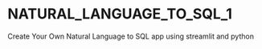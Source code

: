 # NATURAL_LANGUAGE_TO_SQL_1
 Create Your Own Natural Language to SQL app using streamlit and python

